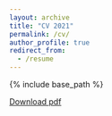 ```yaml
---
layout: archive
title: "CV 2021"
permalink: /cv/
author_profile: true
redirect_from:
  - /resume
---
```


{% include base_path %}

[Download pdf](http://robertszafa.github.io/files/CV_2022.pdf)

<!-- Education
======
* B.S. Computer Science with Year in Industry, University of Liverpool, 2021
* Ph.D in Computer Science, University of Glasgow, started 2021

Work experience
======
* 2019-2020: Wireless Software Engineer, Intel
  * Accelerating 5G Layer 1 algorithms on novel Intel architectures. 


Teaching
======
* 2020-2021: Student Demonstrator, University of Liverpool
  * Providing tutorials for a first-year module Foundations of Computer Science (COMP109) -->

 